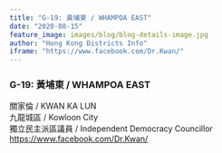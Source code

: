 ```yaml
---
title: "G-19: 黃埔東 / WHAMPOA EAST"
date: "2020-08-15"
feature_image: images/blog/blog-details-image.jpg
author: "Hong Kong Districts Info"
iframe: "https://www.facebook.com/Dr.Kwan/"
---
```


### G-19: 黃埔東 / WHAMPOA EAST  
關家倫 / KWAN KA LUN  
九龍城區 / Kowloon City  
獨立民主派區議員 / Independent Democracy Councillor  
https://www.facebook.com/Dr.Kwan/
